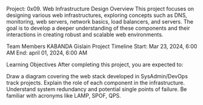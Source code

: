 Project: 0x09. Web Infrastructure Design
Overview
This project focuses on designing various web infrastructures, exploring concepts such as DNS, monitoring, web servers, network basics, load balancers, and servers. The goal is to develop a deeper understanding of these components and their interactions in creating robust and scalable web environments.

Team Members
KABANDA Gislain
Project Timeline
Start: Mar 23, 2024, 6:00 AM
End: april 01, 2024, 6:00 AM

Learning Objectives
After completing this project, you are expected to:

Draw a diagram covering the web stack developed in SysAdmin/DevOps track projects.
Explain the role of each component in the infrastructure.
Understand system redundancy and potential single points of failure.
Be familiar with acronyms like LAMP, SPOF, QPS.
